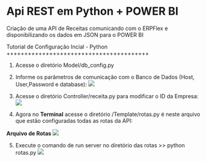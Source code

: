 # Api REST em Python + POWER BI
Criação de uma API de Receitas comunicando com o ERPFlex e disponibilizando os dados em JSON para o POWER BI

Tutorial de Configuração Incial - Python
++++++++++++++++++++++++++++++++++++++++

1. Acesse o diretório Model/db_config.py

2. Informe os parâmetros de comunicação com o Banco de Dados (Host, User,Password e database):
![](https://i.imgur.com/LoXTZyT.jpg)

3. Acesse o diretório Controller/receita.py para modificar o ID da Empresa:
![](https://i.imgur.com/igsZ46t.jpg)

4. Agora no **Terminal** acesse o diretório /Template/rotas.py é neste arquivo que estão configuradas todas as rotas da API:

**Arquivo de Rotas**
![](https://i.imgur.com/9onevNs.jpg)

5. Execute o comando de run server no diretório das rotas >> python rotas.py
![](https://i.imgur.com/MR2Bte9.jpg)
